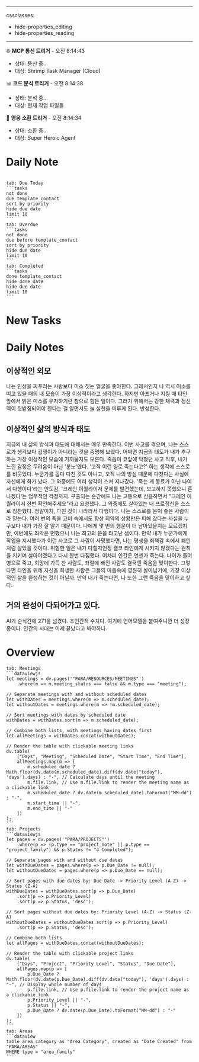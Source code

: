 


---
cssclasses:
  - hide-properties_editing
  - hide-properties_reading
---

🌐 **MCP 통신 트리거** - 오전 8:14:43
- 상태: 통신 중...
- 대상: Shrimp Task Manager (Cloud)


📊 **코드 분석 트리거** - 오전 8:14:38
- 상태: 분석 중...
- 대상: 현재 작업 파일들


🦸 **영웅 소환 트리거** - 오전 8:14:34
- 상태: 소환 중...
- 대상: Super Heroic Agent

# Daily Note
```calendar-nav
```
````tabs
tab: Due Today
```tasks
not done
due template_contact
sort by priority
hide due date
limit 10
```
tab: Overdue
```tasks 
not done 
due before template_contact
sort by priority
hide due date
limit 10
```
tab: Completed
```tasks
done template_contact
hide done date
hide due date
limit 10
```
````
# New Tasks


# Daily Notes
## 이상적인 외모
나는 인상을 찌푸리는 사람보다 미소 짓는 얼굴을 좋아한다. 그래서인지 나 역시 미소를 띠고 있을 때의 내 모습이 가장 이상적이라고 생각한다. 하지만 아프거나 지칠 때 타인 앞에서 밝은 미소를 유지하기란 참으로 힘든 일이다. 그러기 위해서는 강한 체력과 정신력이 뒷받침되어야 한다는 걸 알면서도 늘 실천을 미루게 된다. 반성한다.

## 이상적인 삶의 방식과 태도
지금의 내 삶의 방식과 태도에 대해서는 매우 만족한다. 이번 사고를 겪으며, 나는 스스로가 생각보다 겁쟁이가 아니라는 것을 증명해 보였다. 어쩌면 지금의 태도가 내가 추구하는 가장 이상적인 모습에 가까울지도 모른다.
죽음이 코앞에 닥쳤던 사고 직후, 내가 느낀 감정은 두려움이 아닌 '분노'였다. '고작 이런 일로 죽는다고?' 하는 생각에 스스로를 비웃었다. 누군가를 돕다 다친 것도 아니고, 오직 나의 방심 때문에 다쳤다는 사실에 자신에게 화가 났다. 그 와중에도 여러 생각이 스쳐 지나갔다. '죽는 게 동료가 아닌 나여서 다행이다'라는 안도감, '크레인 이퀄라이저 문제를 발견했는데, 보고하지 못했으니 혼나겠다'는 업무적인 걱정까지.
구출되는 순간에도 나는 고통으로 신음하면서 "크레인 이퀄라이저 한번 확인해주세요"라고 요청했다. 그 와중에도 살아있는 내 프로정신을 스스로 칭찬했다.
정말이지, 다친 것이 나라라서 다행이다. 나는 스스로를 운이 좋은 사람이라 믿는다. 여러 번의 죽을 고비 속에서도 항상 최악의 상황만은 피해 갔다는 사실을 누구보다 내가 가장 잘 알기 때문이다. 나에게 몇 번의 행운이 더 남아있을지는 모르겠지만, 이번에도 최악은 면했으니 나는 최고의 운을 타고난 셈이다.
만약 내가 누군가에게 작업을 지시했다가 이런 사고로 그 사람이 사망했다면, 나는 평생을 죄책감 속에서 폐인처럼 살았을 것이다. 위험한 일은 내가 다칠지언정 결코 타인에게 시키지 않겠다는 원칙을 지키며 살아야겠다고 다시 한번 다짐했다.
어차피 인간은 언젠가 죽는다. 나이가 들어 병으로 죽고, 희망에 가득 찬 사람도, 좌절에 빠진 사람도 결국엔 죽음을 맞이한다. 그렇다면 타인을 위해 자신을 희생한 사람은 그들의 마음속에 영원히 살아남기에, 가장 이상적인 삶을 완성하는 것이 아닐까. 만약 내가 죽는다면, 나 또한 그런 죽음을 맞이하고 싶다.

## 거의 완성이 다되어가고 있다.
AI가 순식간에 271을 넘겼다. 초인간적 수치다. 여기에 언어모델을 붙여주니깐 더 성장중이다.
인간의 시대는 이제 끝났다고 봐야하나.

# Overview

````tabs
tab: Meetings
```dataviewjs
let meetings = dv.pages('"PARA/RESOURCES/MEETINGS"')
    .where(m => m.meeting_status === false && m.type === "meeting");

// Separate meetings with and without scheduled dates
let withDates = meetings.where(m => m.scheduled_date);
let withoutDates = meetings.where(m => !m.scheduled_date);

// Sort meetings with dates by scheduled date
withDates = withDates.sort(m => m.scheduled_date);

// Combine both lists, with meetings having dates first
let allMeetings = withDates.concat(withoutDates);

// Render the table with clickable meeting links
dv.table(
    ["Days", "Meeting", "Scheduled Date", "Start Time", "End Time"],
    allMeetings.map(m => [
        m.scheduled_date ? Math.floor(dv.date(m.scheduled_date).diff(dv.date("today"), 'days').days) : "-", // Calculate days until the meeting
        m.file.link, // Use m.file.link to render the meeting name as a clickable link
        m.scheduled_date ? dv.date(m.scheduled_date).toFormat("MM-dd") : "-",
        m.start_time || "-",
        m.end_time || "-"
    ])
);
```
tab: Projects
```dataviewjs
let pages = dv.pages('"PARA/PROJECTS"')
    .where(p => (p.type == "project_note" || p.type == "project_family") && p.Status != "4 Completed");

// Separate pages with and without due dates
let withDueDates = pages.where(p => p.Due_Date != null);
let withoutDueDates = pages.where(p => p.Due_Date == null);

// Sort pages with due dates by: Due Date -> Priority Level (A-Z) -> Status (Z-A)
withDueDates = withDueDates.sort(p => p.Due_Date)
    .sort(p => p.Priority_Level)
    .sort(p => p.Status, 'desc');

// Sort pages without due dates by: Priority Level (A-Z) -> Status (Z-A)
withoutDueDates = withoutDueDates.sort(p => p.Priority_Level)
    .sort(p => p.Status, 'desc');

// Combine both lists
let allPages = withDueDates.concat(withoutDueDates);

// Render the table with clickable project links
dv.table(
    ["Days", "Project", "Priority Level", "Status", "Due Date"],
    allPages.map(p => [
        p.Due_Date ? Math.floor(dv.date(p.Due_Date).diff(dv.date("today"), 'days').days) : "-", // Display whole number of days
        p.file.link, // Use p.file.link to render the project name as a clickable link
        p.Priority_Level || "-",
        p.Status || "-",
        p.Due_Date ? dv.date(p.Due_Date).toFormat("MM-dd") : "-"
    ])
);
```
tab: Areas
```dataview
table area_category as "Area Category", created as "Date Created" from "PARA/AREAS"
WHERE type = "area_family"
```
````


